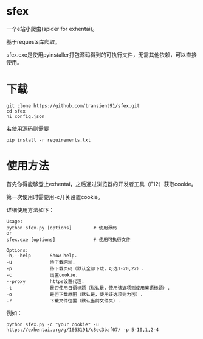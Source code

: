 # sfex
 一个e站小爬虫(spider for exhentai)。  
 
 基于requests库爬取。
 
 sfex.exe是使用pyinstaller打包源码得到的可执行文件，无需其他依赖，可以直接使用。

# 下载
```
git clone https://github.com/transient91/sfex.git
cd sfex
ni config.json
```
若使用源码则需要
```
pip install -r requirements.txt
```

# 使用方法
首先你得能够登上exhentai，之后通过浏览器的开发者工具（F12）获取cookie。

第一次使用时需要用-c开关设置cookie。

详细使用方法如下：
```
Usage:
python sfex.py [options]        # 使用源码
or
sfex.exe [options]              # 使用可执行文件

Options:
-h,--help       Show help.
-u              待下载网址.
-p              待下载页码（默认全部下载，可选1-20,22）.
-c              设置cookie.
--proxy         https设置代理.
-t              是否使用日语标题（默认是，使用该选项则使用英语标题）.
-o              是否下载原图（默认是，使用该选项则为否）.
-r              下载文件位置（默认当前文件夹）.
```
例如：
```
python sfex.py -c "your cookie" -u  https://exhentai.org/g/1663191/c8ec3baf07/ -p 5-10,1,2-4 
```
